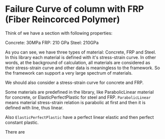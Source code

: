# Failure Curve of column with FRP (Fiber Reincorced Polymer)

Think of we have a section with following properties:


Concrete: 30MPa
FRP: 210 GPa
Steel: 210GPa

As you can see, we have three types of material: Concrete, FRP and Steel. In this library each material is defined with it's stress-strain curve. In other words, at the background of calculation, all materials are considered as their stress-strain curve and other data is meaningless to the framework. So the framework can support a very large spectrum of materials.



We should also consider a stress-strain curve for concrete and FRP. 

Some materials are predefined in the library, like ParabolicLinear material for concrete, or ElasticPerfectPlastic for steel and FRP. `ParabolicLinear` means material stress-strain relation is parabolic at first and then it is defined with line, thus linear.

Also `ElasticPerfectPlastic` have a perfect linear elastic and then perfect constant plastic.

There are 

